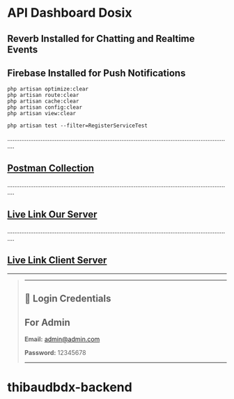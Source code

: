 # API Dashboard Dosix

## Reverb Installed for Chatting and Realtime Events

## Firebase Installed for Push Notifications

```shell
php artisan optimize:clear
php artisan route:clear
php artisan cache:clear
php artisan config:clear
php artisan view:clear
```

```test
php artisan test --filter=RegisterServiceTest
```

................................................................................................................................

## [Postman Collection](https://documenter.getpostman.com/view/32086283/2sB2j68A9y)

................................................................................................................................

## [Live Link Our Server](.)

................................................................................................................................

## [Live Link Client Server](.)

---

> ---
>
> ## 🔑 Login Credentials
>
>
> ## For Admin
>
> **Email:** <admin@admin.com>
>
> **Password:** 12345678
>
> ---
# thibaudbdx-backend

